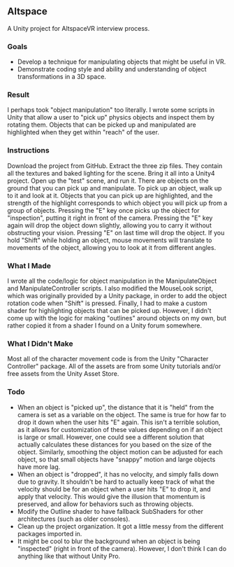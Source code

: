 ## Altspace
A Unity project for AltspaceVR interview process.

### Goals
- Develop a technique for manipulating objects that might be useful in VR.
- Demonstrate coding style and ability and understanding of object transformations in a 3D space.

### Result
I perhaps took "object manipulation" too literally.  I wrote some scripts in Unity that allow a user to "pick up" physics objects and inspect them by rotating them.  Objects that can be picked up and manipulated are highlighted when they get within "reach" of the user.

### Instructions
Download the project from GitHub.  Extract the three zip files.  They contain all the textures and baked lighting for the scene.  Bring it all into a Unity4 project.  Open up the "test" scene, and run it.  There are objects on the ground that you can pick up and manipulate.  To pick up an object, walk up to it and look at it.  Objects that you can pick up are highlighted, and the strength of the highlight corresponds to which object you will pick up from a group of objects.  Pressing the "E" key once picks up the object for "inspection", putting it right in front of the camera.  Pressing the "E" key again will drop the object down slightly, allowing you to carry it without obstructing your vision.  Pressing "E" on last time will drop the object.  If you hold "Shift" while holding an object, mouse movements will translate to movements of the object, allowing you to look at it from different angles.

### What I Made
I wrote all the code/logic for object manipulation in the ManipulateObject and ManipulateController scripts.  I also modified the MouseLook script, which was originally provided by a Unity package, in order to add the object rotation code when "Shift" is pressed.  Finally, I had to make a custom shader for highlighting objects that can be picked up.  However, I didn't come up with the logic for making "outlines" around objects on my own, but rather copied it from a shader I found on a Unity forum somewhere.

### What I Didn't Make
Most all of the character movement code is from the Unity "Character Controller" package.  All of the assets are from some Unity tutorials and/or free assets from the Unity Asset Store.

### Todo
- When an object is "picked up", the distance that it is "held" from the camera is set as a variable on the object.  The same is true for how far to drop it down when the user hits "E" again.  This isn't a terrible solution, as it allows for customization of these values depending on if an object is large or small.  However, one could see a different solution that actually calculates these distances for you based on the size of the object.  Similarly, smoothing the object motion can be adjusted for each object, so that small objects have "snappy" motion and large objects have more lag.
- When an object is "dropped", it has no velocity, and simply falls down due to gravity.  It shouldn't be hard to actually keep track of what the velocity should be for an object when a user hits "E" to drop it, and apply that velocity.  This would give the illusion that momentum is preserved, and allow for behaviors such as throwing objects.
- Modify the Outline shader to have fallback SubShaders for other architectures (such as older consoles).
- Clean up the project organization.  It got a little messy from the different packages imported in.
- It might be cool to blur the background when an object is being "inspected" (right in front of the camera).  However, I don't think I can do anything like that without Unity Pro.

